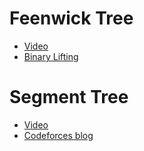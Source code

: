 # Feenwick Tree

- [Video](https://www.youtube.com/watch?v=9uaXG62Y8Uw&list=PLgUwDviBIf0rf5CQf_HFt35_cF04d8dHN)
- [Binary Lifting](https://www.youtube.com/watch?v=nuUspQ7ORXE&list=PLgUwDviBIf0rf5CQf_HFt35_cF04d8dHN&index=2)


# Segment Tree

- [Video](https://www.youtube.com/watch?v=rwXVCELcrqU&list=PLgUwDviBIf0rf5CQf_HFt35_cF04d8dHN&index=4)
- [Codeforces blog](https://codeforces.com/blog/entry/99074)
